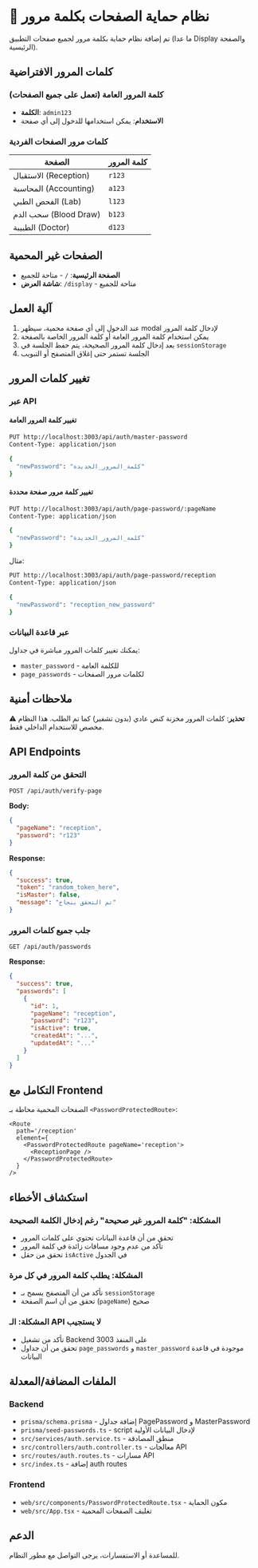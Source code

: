 # 🔐 نظام حماية الصفحات بكلمة مرور

تم إضافة نظام حماية بكلمة مرور لجميع صفحات التطبيق (ما عدا Display والصفحة الرئيسية).

## كلمات المرور الافتراضية

### كلمة المرور العامة (تعمل على جميع الصفحات)
- **الكلمة**: `admin123`
- **الاستخدام**: يمكن استخدامها للدخول إلى أي صفحة

### كلمات مرور الصفحات الفردية

| الصفحة | كلمة المرور |
|--------|-------------|
| الاستقبال (Reception) | `r123` |
| المحاسبة (Accounting) | `a123` |
| الفحص الطبي (Lab) | `l123` |
| سحب الدم (Blood Draw) | `b123` |
| الطبيبة (Doctor) | `d123` |

## الصفحات غير المحمية

- **الصفحة الرئيسية**: `/` - متاحة للجميع
- **شاشة العرض**: `/display` - متاحة للجميع

## آلية العمل

1. عند الدخول إلى أي صفحة محمية، سيظهر modal لإدخال كلمة المرور
2. يمكن استخدام كلمة المرور العامة أو كلمة المرور الخاصة بالصفحة
3. بعد إدخال كلمة المرور الصحيحة، يتم حفظ الجلسة في `sessionStorage`
4. الجلسة تستمر حتى إغلاق المتصفح أو التبويب

## تغيير كلمات المرور

### عبر API

#### تغيير كلمة المرور العامة
```bash
PUT http://localhost:3003/api/auth/master-password
Content-Type: application/json

{
  "newPassword": "كلمة_المرور_الجديدة"
}
```

#### تغيير كلمة مرور صفحة محددة
```bash
PUT http://localhost:3003/api/auth/page-password/:pageName
Content-Type: application/json

{
  "newPassword": "كلمة_المرور_الجديدة"
}
```

مثال:
```bash
PUT http://localhost:3003/api/auth/page-password/reception
Content-Type: application/json

{
  "newPassword": "reception_new_password"
}
```

### عبر قاعدة البيانات

يمكنك تغيير كلمات المرور مباشرة في جداول:
- `master_password` - للكلمة العامة
- `page_passwords` - لكلمات مرور الصفحات

## ملاحظات أمنية

⚠️ **تحذير**: كلمات المرور مخزنة كنص عادي (بدون تشفير) كما تم الطلب. هذا النظام مخصص للاستخدام الداخلي فقط.

## API Endpoints

### التحقق من كلمة المرور
```
POST /api/auth/verify-page
```
**Body:**
```json
{
  "pageName": "reception",
  "password": "r123"
}
```

**Response:**
```json
{
  "success": true,
  "token": "random_token_here",
  "isMaster": false,
  "message": "تم التحقق بنجاح"
}
```

### جلب جميع كلمات المرور
```
GET /api/auth/passwords
```

**Response:**
```json
{
  "success": true,
  "passwords": [
    {
      "id": 1,
      "pageName": "reception",
      "password": "r123",
      "isActive": true,
      "createdAt": "...",
      "updatedAt": "..."
    }
  ]
}
```

## التكامل مع Frontend

الصفحات المحمية محاطة بـ `<PasswordProtectedRoute>`:

```tsx
<Route
  path='/reception'
  element={
    <PasswordProtectedRoute pageName='reception'>
      <ReceptionPage />
    </PasswordProtectedRoute>
  }
/>
```

## استكشاف الأخطاء

### المشكلة: "كلمة المرور غير صحيحة" رغم إدخال الكلمة الصحيحة
- تحقق من أن قاعدة البيانات تحتوي على كلمات المرور
- تأكد من عدم وجود مسافات زائدة في كلمة المرور
- تحقق من حقل `isActive` في الجدول

### المشكلة: يطلب كلمة المرور في كل مرة
- تأكد من أن المتصفح يسمح بـ `sessionStorage`
- تحقق من أن اسم الصفحة (`pageName`) صحيح

### المشكلة: الـ API لا يستجيب
- تأكد من تشغيل Backend على المنفذ 3003
- تحقق من أن جداول `page_passwords` و `master_password` موجودة في قاعدة البيانات

## الملفات المضافة/المعدلة

### Backend
- `prisma/schema.prisma` - إضافة جداول PagePassword و MasterPassword
- `prisma/seed-passwords.ts` - script لإدخال البيانات الأولية
- `src/services/auth.service.ts` - منطق المصادقة
- `src/controllers/auth.controller.ts` - معالجات API
- `src/routes/auth.routes.ts` - مسارات API
- `src/index.ts` - إضافة auth routes

### Frontend
- `web/src/components/PasswordProtectedRoute.tsx` - مكون الحماية
- `web/src/App.tsx` - تغليف الصفحات المحمية

## الدعم

للمساعدة أو الاستفسارات، يرجى التواصل مع مطور النظام.

